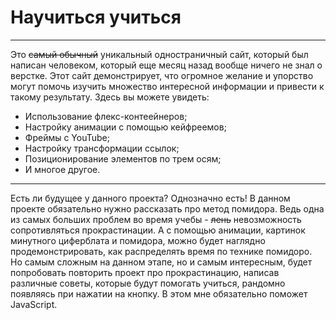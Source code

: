 # Научиться учиться
***
Это ~~самый обычный~~ уникальный одностраничный сайт, который был написан человеком,
который еще месяц назад вообще ничего не знал о верстке. Этот сайт демонстрирует,
что огромное желание и упорство могут помочь изучить множество интересной информации и привести к такому результату.
Здесь вы можете увидеть:
* Использование флекс-контеейнеров;
* Настройку анимации с помощью кейфреемов;
* Фреймы с YouTube;
* Настройку трансформации ссылок;
* Позиционирование элементов по трем осям;
* И многое другое.
***
Есть ли будущее у данного проекта? Однозначно есть! В данном проекте обязательно нужно рассказать про метод помидора.
Ведь одна из самых больших проблем во время учебы - ~~лень~~ невозможность сопротивляться прокрастинации.
А с помощью анимации, картинок минутного циферблата и помидора, можно будет наглядно продемонстрировать,
как распределять время по технике помидоро.
Но самым сложным на данном этапе, но и самым интересным, будет попробовать повторить проект про прокрастинацию,
написав различные советы, которые будут помогать учиться, рандомно появляясь при нажатии на кнопку.
В этом мне обязательно поможет JavaScript.
